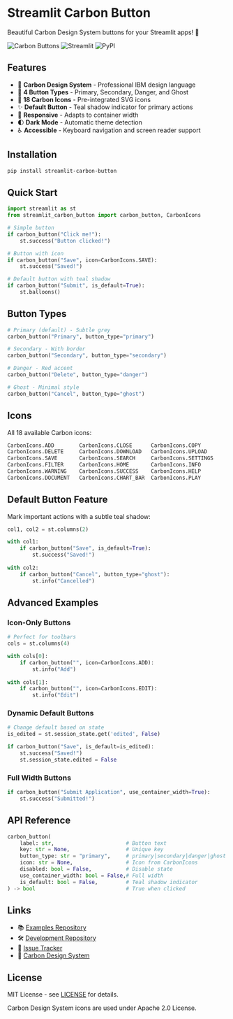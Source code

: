 # Streamlit Carbon Button

Beautiful Carbon Design System buttons for your Streamlit apps! 🎨

![Carbon Buttons](https://img.shields.io/badge/Carbon%20Design-System-blue)
![Streamlit](https://img.shields.io/badge/Streamlit-Compatible-red)
![PyPI](https://img.shields.io/pypi/v/streamlit-carbon-button)

## Features

- 🎯 **Carbon Design System** - Professional IBM design language
- 🎨 **4 Button Types** - Primary, Secondary, Danger, and Ghost
- 🔧 **18 Carbon Icons** - Pre-integrated SVG icons
- ✨ **Default Button** - Teal shadow indicator for primary actions
- 📱 **Responsive** - Adapts to container width
- 🌓 **Dark Mode** - Automatic theme detection
- ♿ **Accessible** - Keyboard navigation and screen reader support

## Installation

```bash
pip install streamlit-carbon-button
```

## Quick Start

```python
import streamlit as st
from streamlit_carbon_button import carbon_button, CarbonIcons

# Simple button
if carbon_button("Click me!"):
    st.success("Button clicked!")

# Button with icon
if carbon_button("Save", icon=CarbonIcons.SAVE):
    st.success("Saved!")

# Default button with teal shadow
if carbon_button("Submit", is_default=True):
    st.balloons()
```

## Button Types

```python
# Primary (default) - Subtle grey
carbon_button("Primary", button_type="primary")

# Secondary - With border
carbon_button("Secondary", button_type="secondary")

# Danger - Red accent
carbon_button("Delete", button_type="danger")

# Ghost - Minimal style
carbon_button("Cancel", button_type="ghost")
```

## Icons

All 18 available Carbon icons:

```python
CarbonIcons.ADD        CarbonIcons.CLOSE      CarbonIcons.COPY
CarbonIcons.DELETE     CarbonIcons.DOWNLOAD   CarbonIcons.UPLOAD
CarbonIcons.SAVE       CarbonIcons.SEARCH     CarbonIcons.SETTINGS
CarbonIcons.FILTER     CarbonIcons.HOME       CarbonIcons.INFO
CarbonIcons.WARNING    CarbonIcons.SUCCESS    CarbonIcons.HELP
CarbonIcons.DOCUMENT   CarbonIcons.CHART_BAR  CarbonIcons.PLAY
```

## Default Button Feature

Mark important actions with a subtle teal shadow:

```python
col1, col2 = st.columns(2)

with col1:
    if carbon_button("Save", is_default=True):
        st.success("Saved!")
        
with col2:
    if carbon_button("Cancel", button_type="ghost"):
        st.info("Cancelled")
```

## Advanced Examples

### Icon-Only Buttons

```python
# Perfect for toolbars
cols = st.columns(4)

with cols[0]:
    if carbon_button("", icon=CarbonIcons.ADD):
        st.info("Add")
        
with cols[1]:
    if carbon_button("", icon=CarbonIcons.EDIT):
        st.info("Edit")
```

### Dynamic Default Buttons

```python
# Change default based on state
is_edited = st.session_state.get('edited', False)

if carbon_button("Save", is_default=is_edited):
    st.success("Saved!")
    st.session_state.edited = False
```

### Full Width Buttons

```python
if carbon_button("Submit Application", use_container_width=True):
    st.success("Submitted!")
```

## API Reference

```python
carbon_button(
    label: str,                       # Button text
    key: str = None,                  # Unique key
    button_type: str = "primary",     # primary|secondary|danger|ghost
    icon: str = None,                 # Icon from CarbonIcons
    disabled: bool = False,           # Disable state
    use_container_width: bool = False,# Full width
    is_default: bool = False,         # Teal shadow indicator
) -> bool                             # True when clicked
```

## Links

- 📚 [Examples Repository](https://github.com/yourusername/streamlit-carbon-button-examples)
- 🛠️ [Development Repository](https://github.com/yourusername/streamlit-carbon-button-dev)
- 🐛 [Issue Tracker](https://github.com/yourusername/streamlit-carbon-button-dev/issues)
- 📖 [Carbon Design System](https://carbondesignsystem.com/)

## License

MIT License - see [LICENSE](https://github.com/yourusername/streamlit-carbon-button-dev/blob/main/LICENSE) for details.

Carbon Design System icons are used under Apache 2.0 License.
